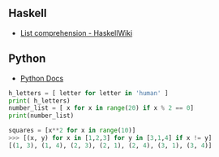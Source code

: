 ## Haskell
- [List comprehension - HaskellWiki](https://wiki.haskell.org/List_comprehension)

## Python
- [Python Docs](https://docs.python.org/3/tutorial/datastructures.html#list-comprehensions)

```python
h_letters = [ letter for letter in 'human' ]
print( h_letters)
number_list = [ x for x in range(20) if x % 2 == 0]
print(number_list)

squares = [x**2 for x in range(10)]
>>> [(x, y) for x in [1,2,3] for y in [3,1,4] if x != y]
[(1, 3), (1, 4), (2, 3), (2, 1), (2, 4), (3, 1), (3, 4)]
```